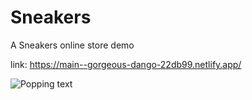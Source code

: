 # Sneakers
A Sneakers online store demo

link: https://main--gorgeous-dango-22db99.netlify.app/

![Popping text](Gifs/Back_up.gif)
